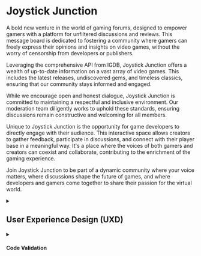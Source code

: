 # Joystick Junction

A bold new venture in the world of gaming forums, designed to empower gamers with a platform for unfiltered discussions and reviews. This message board is dedicated to fostering a community where gamers can freely express their opinions and insights on video games, without the worry of censorship from developers or publishers.

Leveraging the comprehensive API from IGDB, Joystick Junction offers a wealth of up-to-date information on a vast array of video games. This includes the latest releases, undiscovered gems, and timeless classics, ensuring that our community stays informed and engaged.

While we encourage open and honest dialogue, Joystick Junction is committed to maintaining a respectful and inclusive environment. Our moderation team diligently works to uphold these standards, ensuring discussions remain constructive and welcoming for all members.

Unique to Joystick Junction is the opportunity for game developers to directly engage with their audience. This interactive space allows creators to gather feedback, participate in discussions, and connect with their player base in a meaningful way. It's a place where the voices of both gamers and creators can coexist and collaborate, contributing to the enrichment of the gaming experience.

Join Joystick Junction to be part of a dynamic community where your voice matters, where discussions shape the future of games, and where developers and gamers come together to share their passion for the virtual world.

<details>
<summary><h2>User Experience Design (UXD)</h2></summary>

<details>
<summary><h3>Strategy</h3></summary>

<details>
<summary><h4>Theme 1: Community Engagement and Discussions</h4></summary>

##### Epic: Forum Functionality

###### USER STORY - Easy Site Navigation (First-Time Visitor): As a first-time visitor, I want to easily understand how to navigate and use the forum, so I can quickly get involved in discussions

###### USER STORY - Discover New Content (Frequent Visitor): As a frequent visitor, I want to see new or updated threads since my last visit, so I can stay engaged with current discussions

###### USER STORY - Resume Discussions (Returning Visitor): As a returning visitor, I want to be able to easily find and resume previous discussions I was involved in, so that I can keep engaged

</details>

<details>
<summary><h4>Theme 2: Gaming Information and Resources</h4></summary>

##### Epic: Integration with IGDB API

###### USER STORY - Access Game Information: As a gamer, I want to access up-to-date information on games so that I can stay informed about new and existing titles

###### USER STORY - View Game Reviews and Ratings: As a gamer, I want to see game reviews and ratings so that I can make informed decisions about what games to play

</details>

<details>
<summary><h4>Theme 3: Developer Interaction</h4></summary>

##### Epic: Developer Engagement Tools

###### USER STORY - Developer Profile Creation: As a game developer, I want to create a profile so that I can interact with the gaming community

###### USER STORY - Participate in Community Discussions: As a developer, I want to participate in discussions so that I can receive feedback and engage with my audience

###### USER STORY - Showcase New Games: As a developer, I want to showcase my new games so that I can attract potential players and receive early feedback

###### USER STORY - Developer Updates (Returning Visitor): As a returning visitor, I want notifications or a news feed feature that updates me on interactions or responses from game developers in threads I'm interested in

</details>

<details>
<summary><h4>Theme 4: User Experience and Accessibility</h4></summary>

##### Epic: Platform Usability

###### USER STORY - Intuitive Interface: As a user, I want a user-friendly interface so that I can easily navigate the forum

###### USER STORY - Accessibility Features: As a user with disabilities, I want accessibility features so that I can comfortably use the platform

</details>

<details>
<summary><h4>Theme 5: Account Management</h4></summary>

##### Epic: User Profile Management

###### USER STORY - Update Personal Information: As a user, I want to update my personal information so that my profile reflects my current details

###### USER STORY - Add or Change Profile Image: As a user, I want to add or change my profile image so that my profile is more personalised

###### USER STORY - Customise Notifications: As a user, I want to customise my notification settings so that I can control what alerts I receive

###### USER STORY - Personalise Forum Appearance: As a user, I want to choose themes or visual settings for the forum so that I can have a more personalised browsing experience

##### Epic: Sign-In and Authentication

###### USER STORY - Streamlined Registration (First-Time Visitor): As a first-time visitor, I want a streamlined registration process, so I can quickly join the community

###### USER STORY - Sign-In with Username/Password: As a user, I want to sign in with a username and password so that I can access my account

###### USER STORY - Social Network Sign-In: As a user, I want the option to sign in using social networks (like Facebook, Google, or Twitter) for ease of access and to link my social media profiles

##### Epic: Community Features

###### USER STORY - Follow Users and Developers: As a user, I want to follow other users or developers so that I can keep track of their posts and interactions

###### USER STORY - Create and Join Interest Groups: As a user, I want to create and join groups based on specific gaming interests or topics so that I can engage in more focused discussions

##### Epic: Security and Privacy

###### USER STORY - Control Profile Visibility: As a user, I want to control who can see my profile and posts so that I can manage my privacy on the forum

###### USER STORY - Secure Authentication Methods: As a user, I want to have secure authentication methods (like two-factor authentication) to ensure the safety of my account

</details>

<details>
<summary><h4>Theme 6: Site Administration and Moderation</h4></summary>

##### Epic: Content Moderation

###### USER STORY - Monitor Compliance: As an admin, I want to monitor posts and threads to ensure they comply with community guidelines

###### USER STORY - Edit or Delete Violating Posts: As an admin, I want the ability to delete or edit posts that violate rules to maintain a respectful environment

###### USER STORY - Handle Reported Content: As an admin, I want to receive notifications of reported posts or threads so that I can review them promptly

##### Epic: User Management

###### USER STORY - Highlight Moderators (Frequent Visitor): As a frequent visitor, I want to see active moderators and community leaders highlighted, so I know whom to contact for help or information

###### USER STORY - Manage User Accounts: As an admin, I want to view and manage user accounts to ensure community standards are upheld

###### USER STORY - Address Community Violations: As an admin, I want to suspend or ban users who repeatedly violate community guidelines

###### USER STORY - Assign Roles and Permissions: As a site owner, I want to assign and manage different roles and permissions for admins and developers to help in community moderation and management

##### Epic: Analytics and Reporting

###### USER STORY - Access User Activity Analytics: As a site owner, I want to access analytics on user activity and engagement to understand community trends

###### USER STORY - Generate Engagement Reports: As a site owner, I want to generate reports on forum metrics such as active users, post frequency, and popular topics to guide decision-making

##### Epic: Site Management

###### USER STORY - Manage Categories and Subforums: As an admin, I want to manage and update categories and subforums to keep the forum organised and relevant

##### Epic: Feedback and Improvement

###### USER STORY - Collect User Feedback: As a site owner, I want to collect and review user feedback to identify areas for improvement

</details>

<details>
<summary><h4>Strategy Tradeoffs</h4></summary>

![Joystick Junction Tradeoff Table](/static/images/readme/uxd/strategy/joystick_junction_strategy-tradeoffs-table.png)

![Joystick Junction Tradeoff Graph](/static/images/readme/uxd/strategy/joystick_junction_strategy_tradeoffs_graph.png)

</details>
</details>

<details>
<summary><h3>Scope</h3></summary>

#### Sprint 1 Features

##### Must Have

- Assign Roles and Permissions
- Edit or Delete Violating Posts
- Monitor Compliance
- Sign-In with Username/Password
- Streamlined Registration (First-Time Visitor)
- Intuitive Interface
- Access Game Information
- Easy Site Navigation (First-Time Visitor)

##### Should have

- Manage User Accounts
- Manage Categories and Subforums
- Address Community Violations
- Accessibility Features
- Discover New Content (Frequent Visitor)

##### Could have

- Highlight Moderators (Frequent Visitor)
- Handle Reported Content
- Secure Authentication Methods
- Social Network Sign-In
- Participate in Community Discussions
- View Game Reviews and Ratings

#### Sprint 1 Requirement Types

- Languages: HTML, CSS, JavaScript Python
- Frameworks: Django
- Database: Psycopg, Elephant SQL

#### Future Sprint Features

- Collect User Feedback
- Generate Engagement Reports
- Access User Activity Analytics
- Control Profile Visibility
- Create and Join Interest Groups
- Follow Users and Developers
- Personalise Forum Appearance
- Customise Notifications
- Add or Change Profile Image
- Update Personal Information
- Developer Updates (Returning Visitor)
- Showcase New Games (Developer)
- Developer Profile Creation
- Resume Discussions (Returning Visitor)

#### Future Sprint Requirement Types

- Languages: HTML, CSS, JavaScript Python
- Frameworks: Django
- Database: Psycopg, Elephant SQL

</details>

<details>
<summary><h3>Structure</h3></summary>

Touchpoints - Responsive Website

![Joystick Junction Information Architecture](/static/images/readme/uxd/strategy/joystick_junction_strategy_tradeoffs_graph.png)

</details>

<details>
<summary><h3>Skeleton</h3></summary>

<details>
<summary><h3>Wireframe - Desktop Homepage - Sprint 1</h3></summary>

![Wireframe - Desktop Homepage](/static/images/readme/uxd/skeleton/1.desktop-homepage-sprint1.png)

</details>

<details>
<summary><h3>Wireframe - Desktop Game Page - About - Sprint 1</h3></summary>

![Wireframe - Desktop Game Page - About](/static/images/readme/uxd/skeleton/2.desktop-game_page-about-sprint1.png)

</details>

<details>
<summary><h3>Wireframe - Desktop Game Page - Main thread and subthreads - Sprint 1</h3></summary>

The comment structure will be the same for the main thread and subthread.

![Wireframe - Desktop Game Page - Main thread and subthreads](/static/images/readme/uxd/skeleton/3.desktop-game_page-main_thread_and_subthreads-sprint1.png)

</details>

<details>
<summary><h3>Wireframe - Desktop Game Page - List of Subthreads - Sprint 1</h3></summary>

![Wireframe - Desktop Game Page - List of Subthreads](/static/images/readme/uxd/skeleton/4.desktop-game_page-list_of_subthreads-sprint1.png)

</details>

<details>
<summary><h3>Wireframe - Desktop Account Page - Register - Sprint 1</h3></summary>

![Wireframe - Desktop Game Page - Register](/static/images/readme/uxd/skeleton/5.desktop-account_page-register-sprint1.png)

</details>

<details>
<summary><h3>Wireframe - Desktop Account Page - Login - Sprint 1</h3></summary>

![Wireframe - Desktop Game Page - Login](/static/images/readme/uxd/skeleton/6.desktop-account_page-login-sprint1.png)

</details>

<details>
<summary><h3>Wireframe - Desktop Account Page - Regular User - Sprint 1</h3></summary>

![Wireframe - Desktop Game Page - Register](/static/images/readme/uxd/skeleton/7.desktop-account_page-regular_user-sprint1.png)

</details>

<details>
<summary><h3>Wireframe - Desktop Account Page - Admin User - Sprint 1</h3></summary>

![Wireframe - Desktop Game Page - Admin User](/static/images/readme/uxd/skeleton/8.desktop-account_page-admin_user-sprint1.png)

</details>

<details>
<summary><h3>Wireframe - Mobile Homepage - Sprint 1</h3></summary>

![Wireframe - Mobile homepage](/static/images/readme/uxd/skeleton/9.mobile-homepage-sprint1.png)
![Wireframe - Mobile homepage](/static/images/readme/uxd/skeleton/10.mobile-homepage-sprint1.png)

</details>

<details>
<summary><h3>Wireframe - Mobile Game Page - About - Sprint 1</h3></summary>

![Wireframe - Mobile homepage - About](/static/images/readme/uxd/skeleton/11.mobile-game_page-about-sprint1.png)

</details>

<details>
<summary><h3>Wireframe - Mobile Game Page - Main thread and subthreads - Sprint 1</h3></summary>

![Wireframe - Mobile homepage - Main thread and subthreads](/static/images/readme/uxd/skeleton/12.mobile-game_page-main_thread_and_subthreads-sprint1.png)

</details>

<details>
<summary><h3>Wireframe - Mobile Game Page - Main thread and subthreads - Sprint 1</h3></summary>

![Wireframe - Mobile homepage - Main thread and subthreads](/static/images/readme/uxd/skeleton/13.mobile-game_page-list_of_subthreads-sprint1.png)

</details>
</details>

<details>
    <summary><h3>Surface</h3></summary>

<h4>Fonts</h4>

Headings - [Roboto Slab](https://fonts.google.com/specimen/Roboto+Slab?query=Roboto+Slab)
I've chosen Roboto Condensed for my heading font because it's a sans-serif that's both modern and clean, perfect for my headings. It really stands out and maintains excellent readability, which is crucial for my subheadings and menu items.

Body Text - [Open Sans](https://fonts.google.com/specimen/Open+Sans?query=Open+Sans)
For the body text, I'm pairing it with Open Sans, another sans-serif font that complements Roboto Condensed nicely. It's made for clear legibility across web and mobile interfaces. Its friendly and neutral design is just what I need for the lengthy forum posts and discussions on my site.

<h4>Colours</h4>

![Synaptic Surge Colour Swatch](static/images/readme/uxd/surface/joystick_junction_colour_swatch.png)

- **#0c0c0e (Very Dark Blue-Gray):** This color is nearly black but carries a hint of blue, making it a sophisticated and robust choice for the primary color. It's perfect for headers, footers, primary backgrounds, and important text, offering a subtle alternative to pure black.
- **#ffffff (Pure White):** A classic and clean white that serves as the ideal background color, especially for creating strong contrasts with darker colors. Versatile, suitable for primary text, as well as user interface elements such as cards, buttons, and input fields, ensuring maximum readability and a crisp, clean appearance.
- **#0E1230 (Dark Blue):** Slightly lighter than the primary color, this deep blue adds depth and layering to the design. Well-suited for secondary backgrounds, sidebars, or text that doesn't need to be as prominent as the content in the primary color.
- **#070817 (Even Darker Blue):** This color adds depth and richness to the design, enhancing the visual appeal of secondary backgrounds and making them visually distinct from the primary background.
- **#1c67fd (Bright Blue)**: This bright and lively blue is eye-catching and can be used as an accent color to draw attention to key elements like calls to action, links, or highlighted information. It's a vibrant choice that can add energy and dynamism to a design when used sparingly.
- **#104334 (Deep Teal Green):** A dark and rich teal, both elegant and versatile, serving as an accent or secondary color. Ideal for less dominant elements that still demand visual interest, such as secondary buttons, icons, or background panels.

<details>
<summary><h4>Technologies Used</h4></summary>

<details>
<summary><h5>Languages, Frameworks, Databases</h5></summary>

Languages

- HTML
- CSS
- Javascript
- Python

Frameworks

- Django
  - [DJ Databse](https://pypi.org/project/dj-database-url/)
  - [Django SummerNote](https://summernote.org/)

Databases

- Psycopg
- Elephant SQL

</details>

<details>
<summary><h5>Websites, Software & other Tools</h5></summary>

- [Codeanywhere](https://codeanywhere.com/solutions/collaborate) This is was my IDE for the project.
- [CodePen](codepen.io) I used this to test code outside of [Codeanywhere](https://codeanywhere.com/solutions/collaborate) so that I didn't use up hours unnecessarily. I also used it to find the right filter colour for my SVGs.
- [Git](https://git-scm.com/) Used to commit and push code to [Github](https://github.com/).
- [Github](https://github.com/) This was used as a remote repository and I also used Github pages to host the live site.
- [Conventional Commits](https://www.conventionalcommits.org/en/v1.0.0-beta.2/) Used to learn and stick to a conventional commit framework.
- [Midjourney](https://www.midjourney.com/) I used this AI tool for image generation.
- [Photoshop](https://www.adobe.com/uk/products/photoshop.html) Used for Creating, Editing and resizing
- [Illustrator](https://www.adobe.com/uk/products/illustrator.html) Used to create vectors from AI generated images and perosnally made images
- [AdobeXD](https://helpx.adobe.com/support/xd.html) Used to create wireframes.
- [Google Fonts](https://fonts.google.com/) Sourcing fonts.
- [Color Space](http://colormind.io/) Used to create colour palette.
- [Am I Responsive?](https://ui.dev/amiresponsive) Used to create mock-ups for various screen sizes.
- [Dynamic Drive](http://tools.dynamicdrive.com/favicon/) Used to create favicon.

</details>
</details>
</details>
</details>

<details>
<summary><h4>Code Validation</h4></summary>

<details>
<summary><h5>HTML Validation</h5></summary>

**I've valididated my HTML using [validator.w3.org](https://validator.w3.org/#validate_by_input)**

[index.html is valid](static/images/readme/validation/html_validation_pass.jpg)

[main_thread_detail.html is valid](static/images/readme/validation/html_validation_pass.jpg)

[account_management.html, login.html, signup.html, admin.html, superuser.html, find_a_game.html, main_thread_editor.html, toasts.html is valid](static/images/readme/validation/html_validation_pass.jpg)

[login.html, signup.html is valid](static/images/readme/validation/html_validation_pass.jpg)

[403.html, 404.html, 500.html is valid](static/images/readme/validation/html_validation_pass.jpg)

</details>

<details>
<summary><h5>CSS Validation</h5></summary>

**I've valididated my CSS using [jigsaw.w3.org/css](https://jigsaw.w3.org/css-validator/#validate_by_input)**

[fonts.css is valid](http://jigsaw.w3.org/css-validator/images/vcss)

[style.css is valid!](http://jigsaw.w3.org/css-validator/images/vcss)

</details>

<details>
<summary><h5>JS Validation</h5></summary>

**I've valididated my JS using [jshint](https://jshint.com/)**

csrf.js is valid

Four ES6 warnings

1. 'let' is available in ES6 (use 'esversion: 6') or Mozilla JS extensions (use moz).
2. 'const' is available in ES6 (use 'esversion: 6') or Mozilla JS extensions (use moz).
3. 'let' is available in ES6 (use 'esversion: 6') or Mozilla JS extensions (use moz).
4. 'const' is available in ES6 (use 'esversion: 6') or Mozilla JS extensions (use moz).

One unused variable that gets used in main_thread_editor.js

1. getCookie

homepage_main_thread_search.js is valid

One undefined variable which seems to be references jquery

1. $

main_thread_editor.js is valid

One ES6 warning

1. arrow function syntax (=>)' is only available in ES6 (use 'esversion: 6').

Five undefined variables that are referencing other parts of the code

1. $
2. getCookie
3. toastBody
4. notificationToast
5. bootstrap

One unused variable which is used elsewhere

1. formData

toasts.js is valid

25 warnings all related to ES6

1. 'let' is available in ES6 (use 'esversion: 6') or Mozilla JS extensions (use moz).
2. 'let' is available in ES6 (use 'esversion: 6') or Mozilla JS extensions (use moz).
3. 'arrow function syntax (=>)' is only available in ES6 (use 'esversion: 6').
4. 'const' is available in ES6 (use 'esversion: 6') or Mozilla JS extensions (use moz).
5. 'const' is available in ES6 (use 'esversion: 6') or Mozilla JS extensions (use moz).
6. 'const' is available in ES6 (use 'esversion: 6') or Mozilla JS extensions (use moz).
7. 'const' is available in ES6 (use 'esversion: 6') or Mozilla JS extensions (use moz).
8. 'const' is available in ES6 (use 'esversion: 6') or Mozilla JS extensions (use moz).
9. 'const' is available in ES6 (use 'esversion: 6') or Mozilla JS extensions (use moz).
10. 'const' is available in ES6 (use 'esversion: 6') or Mozilla JS extensions (use moz).
11. 'arrow function syntax (=>)' is only available in ES6 (use 'esversion: 6').
12. 'arrow function syntax (=>)' is only available in ES6 (use 'esversion: 6').
13. 'arrow function syntax (=>)' is only available in ES6 (use 'esversion: 6').
14. 'arrow function syntax (=>)' is only available in ES6 (use 'esversion: 6').
15. 'arrow function syntax (=>)' is only available in ES6 (use 'esversion: 6').
16. 'arrow function syntax (=>)' is only available in ES6 (use 'esversion: 6').
17. 'const' is available in ES6 (use 'esversion: 6') or Mozilla JS extensions (use moz).
18. 'const' is available in ES6 (use 'esversion: 6') or Mozilla JS extensions (use moz).
19. 'const' is available in ES6 (use 'esversion: 6') or Mozilla JS extensions (use moz).
20. 'const' is available in ES6 (use 'esversion: 6') or Mozilla JS extensions (use moz).
21. 'const' is available in ES6 (use 'esversion: 6') or Mozilla JS extensions (use moz).
22. 'arrow function syntax (=>)' is only available in ES6 (use 'esversion: 6').
23. 'arrow function syntax (=>)' is only available in ES6 (use 'esversion: 6').
24. 'arrow function syntax (=>)' is only available in ES6 (use 'esversion: 6').
25. 'arrow function syntax (=>)' is only available in ES6 (use 'esversion: 6').

Two undefined variables which are used elsewhere.

1. bootstrap
2. getCookie

</details>

<details>
<summary><h5>Python Validation</h5></summary>

**I've valididated my Python using [pep8ci](https://pep8ci.herokuapp.com/)**

All python code is to PEP 8 standard
</details>
</details>
